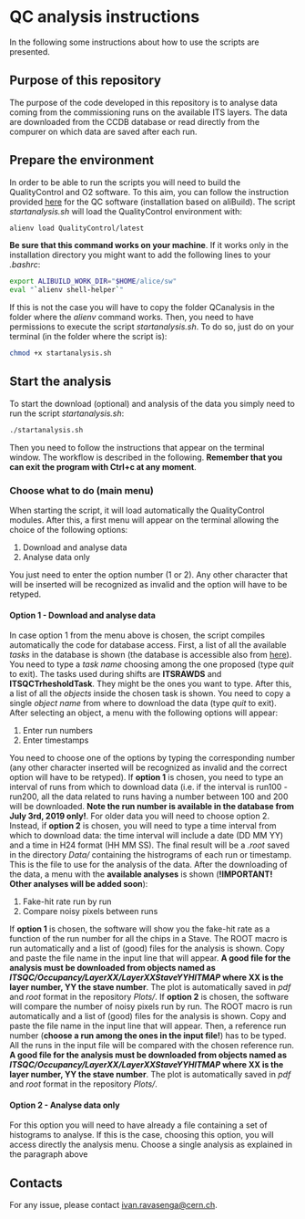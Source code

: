 # QC analysis instructions
In the following some instructions about how to use the scripts are presented. 

## Purpose of this repository
The purpose of the code developed in this repository is to analyse data coming from the commissioning runs on the available ITS layers. The data are downloaded from the CCDB database or read directly from the compurer on which data are saved after each run. 

## Prepare the environment
In order to be able to run the scripts you will need to build the QualityControl and O2 software. To this aim, you can follow the instruction provided [here](https://github.com/MYOMAO/QualityControl/blob/master/README.md#installing-qc-with-alibuild) for the QC software (installation based on aliBuild). The script *startanalysis.sh* will load the QualityControl environment with:
```bash
alienv load QualityControl/latest
```
**Be sure that this command works on your machine**. If it works only in the installation directory you might want to add the following lines to your *.bashrc*:
```bash
export ALIBUILD_WORK_DIR="$HOME/alice/sw"
eval "`alienv shell-helper`"
```
If this is not the case you will have to copy the folder QCanalysis in the folder where the *alienv* command works. 
Then, you need to have permissions to execute the script *startanalysis.sh*. To do so, just do on your terminal (in the folder where the script is):
```bash
chmod +x startanalysis.sh
```

## Start the analysis
To start the download (optional) and analysis of the data you simply need to run the script *startanalysis.sh*:
```bash
./startanalysis.sh
```
Then you need to follow the instructions that appear on the terminal window. The workflow is described in the following. **Remember that you can exit the program with Ctrl+c at any moment**. 

### Choose what to do (main menu)
When starting the script, it will load automatically the QualityControl modules. After this, a first menu will appear on the terminal allowing the choice of the following options:
1. Download and analyse data
2. Analyse data only

You just need to enter the option number (1 or 2). Any other character that will be inserted will be recognized as invalid and the option will have to be retyped. 
#### Option 1 - Download and analyse data
In case option 1 from the menu above is chosen, the script compiles automatically the code for database access. First, a list of all the available *tasks* in the database is shown (the database is accessible also from [here](http://ccdb-test.cern.ch:8080/browse/)). You need to type a *task name* choosing among the one proposed (type *quit* to exit). The tasks used during shifts are **ITSRAWDS** and **ITSQCTrhesholdTask**. They might be the ones you want to type. 
After this, a list of all the *objects* inside the chosen task is shown. You need to copy a single *object name* from where to download the data (type *quit* to exit).
After selecting an object, a menu with the following options will appear:
1. Enter run numbers
2. Enter timestamps

You need to choose one of the options by typing the corresponding number (any other character inserted will be recognized as invalid and the correct option will have to be retyped).
If **option 1** is chosen, you need to type an interval of runs from which to download data (i.e. if the interval is run100 - run200, all the data related to runs having a number between 100 and 200 will be downloaded. **Note the run number is available in the database from July 3rd, 2019 only!**. For older data you will need to choose option 2.  
Instead, if **option 2** is chosen, you will need to type a time interval from which to download data: the time interval will include a date (DD MM YY) and a time in H24 format (HH MM SS). 
The final result will be a *.root* saved in the directory *Data/* containing the histrograms of each run or timestamp. This is the file to use for the analysis of the data. 
After the downloading of the data, a menu with the **available analyses** is shown (**!IMPORTANT! Other analyses will be added soon**):
1. Fake-hit rate run by run
2. Compare noisy pixels between runs

If **option 1** is chosen, the software will show you the fake-hit rate as a function of the run number for all the chips in a Stave. The ROOT macro is run automatically and a list of (good) files for the analysis is shown. Copy and paste the file name in the input line that will appear. **A good file for the analysis must be downloaded from objects named as *ITSQC/Occupancy/LayerXX/LayerXXStaveYYHITMAP* where XX is the layer number, YY the stave number**. The plot is automatically saved in *pdf* and *root* format in the repository *Plots/*. 
If **option 2** is chosen, the software will compare the number of noisy pixels run by run. The ROOT macro is run automatically and a list of (good) files for the analysis is shown. Copy and paste the file name in the input line that will appear. Then, a reference run number (**choose a run among the ones in the input file!**) has to be typed. All the runs in the input file will be compared with the chosen reference run. **A good file for the analysis must be downloaded from objects named as *ITSQC/Occupancy/LayerXX/LayerXXStaveYYHITMAP* where XX is the layer number, YY the stave number**. The plot is automatically saved in *pdf* and *root* format in the repository *Plots/*. 

#### Option 2 - Analyse data only
For this option you will need to have already a file containing a set of histograms to analyse. If this is the case, choosing this option, you will access directly the analysis menu. Choose a single analysis as explained in the paragraph above

## Contacts
For any issue, please contact <ivan.ravasenga@cern.ch>.
